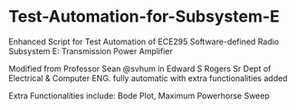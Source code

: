 # Test-Automation-for-Subsystem-E
Enhanced Script for Test Automation of ECE295 Software-defined Radio Subsystem E: Transmission Power Amplifier

Modified from Professor Sean @svhum in Edward S Rogers Sr Dept of Electrical & Computer ENG. fully automatic with extra functionalities added

Extra Functionalities include: Bode Plot, Maximum Powerhorse Sweep

